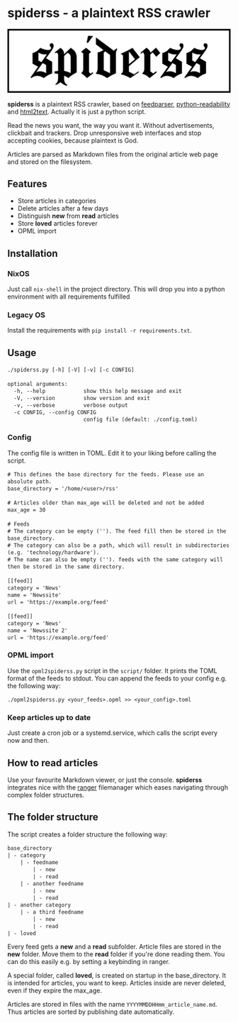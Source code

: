 # spiderss - a plaintext RSS crawler

![spiderss logo](images/logo.png)

__spiderss__ is a plaintext RSS crawler, based on [feedparser](https://github.com/kurtmckee/feedparser), [python-readability](https://github.com/buriy/python-readability) and [html2text](https://github.com/Alir3z4/html2text).
Actually it is just a python script.

Read the news you want, the way you want it.
Without advertisements, clickbait and trackers.
Drop unresponsive web interfaces and stop accepting cookies, because plaintext is God.

Articles are parsed as Markdown files from the original article web page and stored on the filesystem.

## Features

- Store articles in categories
- Delete articles after a few days
- Distinguish __new__ from __read__ articles
- Store __loved__ articles forever
- OPML import

## Installation

### NixOS

Just call `nix-shell` in the project directory. This will drop you into a python environment with all requirements fulfilled

### Legacy OS

Install the requirements with `pip install -r requirements.txt`.

## Usage

```
./spiderss.py [-h] [-V] [-v] [-c CONFIG]

optional arguments:
  -h, --help            show this help message and exit
  -V, --version         show version and exit
  -v, --verbose         verbose output
  -c CONFIG, --config CONFIG
                        config file (default: ./config.toml)
```

### Config

The config file is written in TOML.
Edit it to your liking before calling the script.

```
# This defines the base directory for the feeds. Please use an absolute path.
base_directory = '/home/<user>/rss'

# Articles older than max_age will be deleted and not be added
max_age = 30

# Feeds
# The category can be empty (''). The feed fill then be stored in the base_directory.
# The category can also be a path, which will result in subdirectories (e.g. 'technology/hardware').
# The name can also be empty (''). feeds with the same category will then be stored in the same directory.

[[feed]]
category = 'News'
name = 'Newssite'
url = 'https://example.org/feed'

[[feed]]
category = 'News'
name = 'Newssite 2'
url = 'https://example.org/feed'
```

### OPML import

Use the `opml2spiderss.py` script in the `script/` folder.
It prints the TOML format of the feeds to stdout.
You can append the feeds to your config e.g. the following way:

```
./opml2spiderss.py <your_feeds>.opml >> <your_config>.toml
```

### Keep articles up to date

Just create a cron job or a systemd.service, which calls the script every now and then. 

## How to read articles

Use your favourite Markdown viewer, or just the console.
__spiderss__ integrates nice with the [ranger](https://github.com/ranger/ranger) filemanager which eases navigating through complex folder structures.

## The folder structure

The script creates a folder structure the following way:

```
base_directory
| - category
    | - feedname
        | - new
        | - read
    | - another feedname
        | - new
        | - read
| - another category
    | - a third feedname
        | - new
        | - read
| - loved
```

Every feed gets a __new__ and a __read__ subfolder.
Article files are stored in the __new__ folder.
Move them to the __read__ folder if you're done reading them.
You can do this easily e.g. by setting a keybinding in ranger.

A special folder, called __loved__, is created on startup in the base_directory.
It is intended for articles, you want to keep.
Articles inside are never deleted, even if they expire the max_age.

Articles are stored in files with the name `YYYYMMDDHHmm_article_name.md`.
Thus articles are sorted by publishing date automatically.
